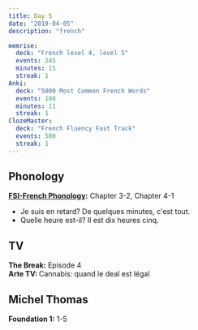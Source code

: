 ```yaml
---
title: Day 5
date: "2019-04-05"
description: "french"

memrise:
  deck: "French level 4, level 5"
  events: 245
  minutes: 15
  streak: 1
Anki:
  deck: "5000 Most Common French Words"
  events: 108
  minutes: 11
  streak: 1
ClozeMaster:
  deck: "French Fluency Fast Track"
  events: 500
  streak: 1
---
```


<h2>Phonology</h2>

<strong>[FSI-French Phonology](https://www.livelingua.com/french/courses/fsi/French_Phonology/):</strong> Chapter 3-2, Chapter 4-1

<ul>
  <li>Je suis en retard? De quelques minutes, c'est tout.</li>
  <li>Quelle heure est-il? Il est dix heures cinq.</li>
</ul>

<h2>TV</h2>
<strong>The Break:</strong> Episode 4 <br>
<strong>Arte TV: </strong> Cannabis: quand le deal est légal

<h2>Michel Thomas</h2>
<strong>Foundation 1:</strong> 1-5
